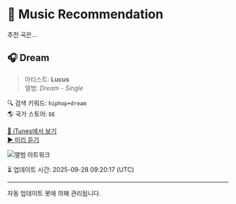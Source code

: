 
# 🎵 Music Recommendation

추천 곡은...

## 🎧 Dream  
> 아티스트: **Lucus**  
> 앨범: _Dream - Single_  

🔍 검색 키워드: `hiphop+dream`  
🌎 국가 스토어: `DE`

[🔗 iTunes에서 보기](https://music.apple.com/de/album/dream/1541923701?i=1541924186&uo=4)  
[▶️ 미리 듣기](https://audio-ssl.itunes.apple.com/itunes-assets/AudioPreview115/v4/9c/0e/3f/9c0e3fa6-4bb3-0e35-19c5-775db4dfc341/mzaf_9712813022489672045.plus.aac.p.m4a)

![앨범 아트워크](https://is1-ssl.mzstatic.com/image/thumb/Music124/v4/2b/44/8e/2b448efb-4d26-c54b-1ea7-e45e58b98b6d/20UM1IM08344.rgb.jpg/100x100bb.jpg)

⏳ 업데이트 시간: 2025-09-28 09:20:17 (UTC)

---
자동 업데이트 봇에 의해 관리됩니다.
